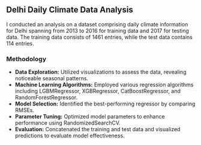 ## Delhi Daily Climate Data Analysis

I conducted an analysis on a dataset comprising daily climate information for Delhi spanning from 2013 to 2016 for training data and 2017 for testing data. The training data consists of 1461 entries, while the test data contains 114 entries.

### Methodology
- **Data Exploration:** Utilized visualizations to assess the data, revealing noticeable seasonal patterns.
- **Machine Learning Algorithms:** Employed various regression algorithms including LGBMRegressor, XGBRegressor, CatBoostRegressor, and RandomForestRegressor.
- **Model Selection:** Identified the best-performing regressor by comparing RMSEs.
- **Parameter Tuning:** Optimized model parameters to enhance performance using RandomizedSearchCV.
- **Evaluation:** Concatenated the training and test data and visualized predictions to evaluate model effectiveness.
